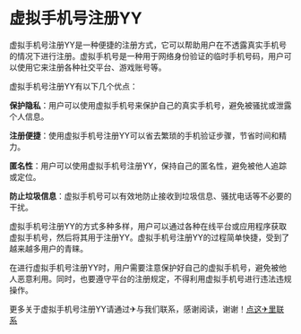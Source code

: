 # 虚拟手机号注册YY

虚拟手机号注册YY是一种便捷的注册方式，它可以帮助用户在不透露真实手机号的情况下进行注册。虚拟手机号是一种用于网络身份验证的临时手机号码，用户可以使用它来注册各种社交平台、游戏账号等。

虚拟手机号注册YY有以下几个优点：

**保护隐私**：用户可以使用虚拟手机号来保护自己的真实手机号，避免被骚扰或泄露个人信息。

**注册便捷**：使用虚拟手机号注册YY可以省去繁琐的手机验证步骤，节省时间和精力。

**匿名性**：用户可以使用虚拟手机号注册YY，保持自己的匿名性，避免被他人追踪或定位。

**防止垃圾信息**：虚拟手机号可以有效地防止接收到垃圾信息、骚扰电话等不必要的干扰。

虚拟手机号注册YY的方式多种多样，用户可以通过各种在线平台或应用程序获取虚拟手机号，然后将其用于注册YY。虚拟手机号注册YY的过程简单快捷，受到了越来越多用户的青睐。

在进行虚拟手机号注册YY时，用户需要注意保护好自己的虚拟手机号，避免被他人恶意利用。同时，也要遵守平台的注册规定，不得利用虚拟手机号进行违法违规操作。

更多关于虚拟手机号注册YY请通过✈与我们联系，感谢阅读，谢谢！[点这✈里联系](https://ww.k02.cc)